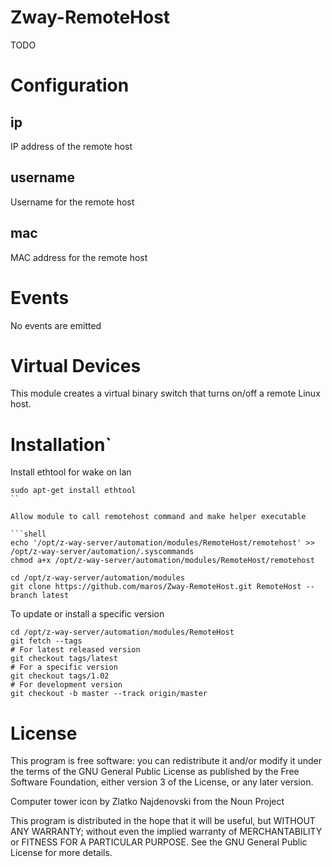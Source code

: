 # Zway-RemoteHost

TODO

# Configuration

## ip

IP address of the remote host

## username

Username for the remote host

## mac

MAC address for the remote host

# Events

No events are emitted

# Virtual Devices

This module creates a virtual binary switch that turns on/off a remote Linux
host.

# Installation`

Install ethtool for wake on lan

```shell
sudo apt-get install ethtool
``

Allow module to call remotehost command and make helper executable

```shell
echo '/opt/z-way-server/automation/modules/RemoteHost/remotehost' >> /opt/z-way-server/automation/.syscommands
chmod a+x /opt/z-way-server/automation/modules/RemoteHost/remotehost
```

```shell
cd /opt/z-way-server/automation/modules
git clone https://github.com/maros/Zway-RemoteHost.git RemoteHost --branch latest
```

To update or install a specific version
```shell
cd /opt/z-way-server/automation/modules/RemoteHost
git fetch --tags
# For latest released version
git checkout tags/latest
# For a specific version
git checkout tags/1.02
# For development version
git checkout -b master --track origin/master
```

# License

This program is free software: you can redistribute it and/or modify
it under the terms of the GNU General Public License as published by
the Free Software Foundation, either version 3 of the License, or any 
later version.

Computer tower icon by Zlatko Najdenovski from the Noun Project

This program is distributed in the hope that it will be useful,
but WITHOUT ANY WARRANTY; without even the implied warranty of
MERCHANTABILITY or FITNESS FOR A PARTICULAR PURPOSE. See the
GNU General Public License for more details.
